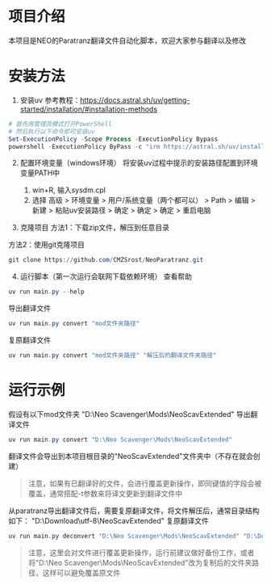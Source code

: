 # 项目介绍
本项目是NEO的Paratranz翻译文件自动化脚本，欢迎大家参与翻译以及修改

# 安装方法
1. 安装uv
参考教程：https://docs.astral.sh/uv/getting-started/installation/#installation-methods
```powershell
# 首先用管理员模式打开PowerShell
# 然后执行以下命令即可安装uv
Set-ExecutionPolicy -Scope Process -ExecutionPolicy Bypass
powershell -ExecutionPolicy ByPass -c "irm https://astral.sh/uv/install.ps1 | iex"
```

2. 配置环境变量（windows环境）
将安装uv过程中提示的安装路径配置到环境变量PATH中
   1. win+R, 输入sysdm.cpl
   2. 选择 高级 > 环境变量 > 用户/系统变量（两个都可以） > Path > 编辑 > 新建 > 粘贴uv安装路径 > 确定 > 确定 > 确定 > 重启电脑

3. 克隆项目
方法1：下载zip文件，解压到任意目录

方法2：使用git克隆项目
```powershell
git clone https://github.com/CMZSrost/NeoParatranz.git
```

4. 运行脚本（第一次运行会联网下载依赖环境）
查看帮助
```powershell
uv run main.py --help
```
导出翻译文件
```powershell
uv run main.py convert "mod文件夹路径"
```
复原翻译文件
```powershell
uv run main.py convert "mod文件夹路径" "解压后的翻译文件夹路径"
```

# 运行示例
假设有以下mod文件夹
"D:\Neo Scavenger\Mods\NeoScavExtended"
导出翻译文件
```powershell
uv run main.py convert "D:\Neo Scavenger\Mods\NeoScavExtended"
```
翻译文件会导出到本项目根目录的"NeoScavExtended"文件夹中（不存在就会创建）
> 注意，如果有已翻译好的文件，会进行覆盖更新操作，即同键值的字段会被覆盖，通常搭配-t参数来将译文更新到翻译文件中

从paratranz导出翻译文件后，需要复原翻译文件，将文件解压后，通常目录结构如下：
"D:\Download\utf-8\NeoScavExtended"
复原翻译文件
```powershell
uv run main.py deconvert "D:\Neo Scavenger\Mods\NeoScavExtended" "D:\Download\utf-8\NeoScavExtended"
```
> 注意，这里会对文件进行覆盖更新操作，运行前建议做好备份工作，或者将"D:\Neo Scavenger\Mods\NeoScavExtended"改为复制后的文件夹路径，这样可以避免覆盖原文件